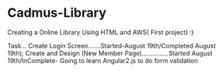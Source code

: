 # Cadmus-Library
Creating a Online Library Using HTML and AWS( First project) :)

Task...
 Create Login Screen.......Started-August 19th/Completed August 19th);
 Create and Design (New Member Page)...............Started August 19th/InComplete- Going to learn Angular2.js to do form validation

